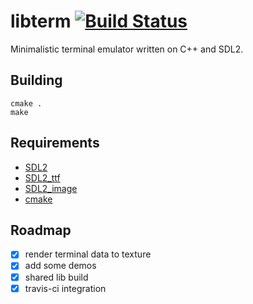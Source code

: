 libterm [![Build Status](https://travis-ci.com/BigRedEye/libterm.svg?token=HabA2F1p73cnpyrz3Jdj&branch=master)](https://travis-ci.com/BigRedEye/libterm)
=======


Minimalistic terminal emulator written on C++ and SDL2.

Building
--------
    cmake .
    make
    
Requirements
------------
+ [SDL2](https://www.libsdl.org/download-2.0.php)
+ [SDL2_ttf](https://www.libsdl.org/projects/SDL_ttf/)
+ [SDL2_image](https://www.libsdl.org/projects/SDL_image/)
+ [cmake](https://cmake.org/)

Roadmap
-------
+ [x] render terminal data to texture
+ [x] add some demos
+ [x] shared lib build
+ [x] travis-ci integration
